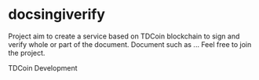 # docsingiverify
Project aim to create a service based on TDCoin blockchain to sign and verify whole or part of the document.
Document such as ... 
Feel free to join the project.

TDCoin Development
